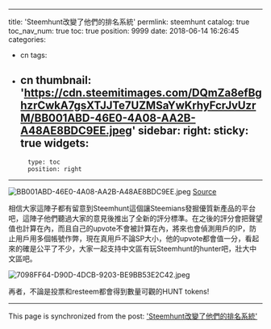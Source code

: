 
---
title: 'Steemhunt改變了他們的排名系統'
permlink: steemhunt
catalog: true
toc_nav_num: true
toc: true
position: 9999
date: 2018-06-14 16:26:45
categories:
- cn
tags:
- cn
thumbnail: 'https://cdn.steemitimages.com/DQmZa8efBghzrCwkA7gsXTJJTe7UZMSaYwKrhyFcrJvUzrM/BB001ABD-46E0-4A08-AA2B-A48AE8BDC9EE.jpeg'
sidebar:
    right:
        sticky: true
widgets:
    -
        type: toc
        position: right
---


![BB001ABD-46E0-4A08-AA2B-A48AE8BDC9EE.jpeg](https://cdn.steemitimages.com/DQmZa8efBghzrCwkA7gsXTJJTe7UZMSaYwKrhyFcrJvUzrM/BB001ABD-46E0-4A08-AA2B-A48AE8BDC9EE.jpeg)
[Source](https://steemit.com/@steemhunt)


相信大家這陣子都有留意到Steemhunt這個讓Steemians發掘優質新產品的平台吧，這陣子他們聽過大家的意見後推出了全新的評分標準。在之後的評分會把聲望值也計算在內，而且自己的upvote不會被計算在內，將來也會偵測用戶的IP，防止用戶用多個帳號作弊，現在真用戶不論SP大小，他的upvote都會值一分，看起來的確是公平了不少，大家一起支持中文區有玩Steemhunt的hunter吧，壯大中文區吧。


![7098FF64-D90D-4DCB-9203-BE9BB53E2C42.jpeg](https://cdn.steemitimages.com/DQmZbKYkjXZFjJoMMKPAwJHrNwXiaVhMJQDVLSLseCcXod4/7098FF64-D90D-4DCB-9203-BE9BB53E2C42.jpeg)


再者，不論是投票和resteem都會得到數量可觀的HUNT tokens!

- - -

This page is synchronized from the post: ['Steemhunt改變了他們的排名系統'](https://steemit.com/@htliao/steemhunt)

